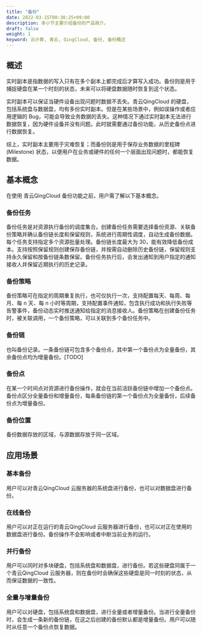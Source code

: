 ```yaml
---
title: "备份"
date: 2022-03-15T00:38:25+09:00
description: 本小节主要介绍备份的产品简介。
draft: false
weight: 1
keyword: 云计算, 青云, QingCloud, 备份, 备份概述
---
```


## 概述

实时副本是指数据的写入只有在多个副本上都完成后才算写入成功。备份则是用于捕捉硬盘在某一个时刻的状态，未来可以将硬盘数据随时恢复到这个状态。

实时副本可以保证当硬件设备出现问题时数据不丢失。青云QingCloud 的硬盘，包括系统盘与数据盘，均有多份实时副本。但是在某些场景中，例如误操作或者应用逻辑的 Bug，可能会导致业务数据的丢失。这种情况下通过实时副本无法进行数据恢复，因为硬件设备并没有问题。此时就需要通过备份功能，从历史备份点进行数据恢复。

综上，实时副本主要用于灾难恢复；而备份则是用于保存业务数据的里程碑 (Milestone) 状态，以便用户在业务或硬件的任何一个层面出现问题时，都能恢复数据。


## 基本概念

在使用 青云QingCloud 备份功能之前，用户需了解以下基本概念。

### 备份任务

备份任务是对资源执行备份的调度集合。创建备份任务需要选择备份资源、关联备份策略并确认备份链长度和保留规则，系统进行周期性调度，自动生成备份数据。每个任务支持指定多个资源批量处理。备份链长度最大为 30，能有效降低备份成本。支持按照保留规则创建保存备份链，并按需自动删除历史备份链，保留规则支持永久保留和按备份链条数保留。备份任务执行后，会发出通知到用户指定的通知接收人并保留近期执行的历史记录。

### 备份策略

备份策略可在指定的周期重复执行，也可仅执行一次，支持配置每天、每周、每月、每 n 天、每 n 小时等周期，支持配置事件通知，包含执行成功和执行失败等告警事件，备份动态实时推送通知给指定的消息接收人。备份策略在创建备份任务时，被关联调用，一个备份策略，可以关联到多个备份任务中。

### 备份链

也叫备份记录。一条备份链可包含多个备份点，其中第一个备份点为全量备份，其余备份点均为增量备份。[TODO]

### 备份点

在某一个时间点对资源进行备份操作，就会在当前活跃备份链中增加一个备份点。备份点区分全量备份和增量备份，每条备份链的第一个备份点为全量备份，后续备份点为增量备份。

### 备份位置

备份数据存放的区域，与源数据存放于同一区域。

## 应用场景


### 基本备份

用户可以对青云QingCloud 云服务器的系统盘进行备份，也可以对数据盘进行备份。

### 在线备份

用户可以对正在运行的青云QingCloud 云服务器进行备份，也可以对正在使用的数据盘进行备份。备份操作不会影响或者中断当前业务的运行。

### 并行备份

用户可以同时对多块硬盘，包括系统盘和数据盘，进行备份。若这些硬盘同属于一个青云QingCloud 云服务器，则在备份时会确保这些硬盘是同一时刻的状态，从而保证数据的一致性。

### 全量与增量备份

用户可以对硬盘，包括系统盘和数据盘，进行全量或者增量备份。当进行全量备份时，会生成一条新的备份链，在这之后创建的备份默认都是增量备份。用户可以随时从任意一个备份点恢复数据。